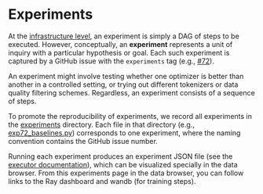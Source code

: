 # Experiments

At the [infrastructure level](../reference/executor.md), an experiment is simply a DAG of steps to be executed.
However, conceptually, an **experiment** represents a unit of inquiry with a
particular hypothesis or goal.
Each such experiment is captured by a GitHub issue with the `experiments` tag
(e.g., [#72](https://github.com/stanford-crfm/marin/issues/72)).

An experiment might involve testing whether one optimizer is better than another
in a controlled setting, or trying out different tokenizers or data quality
filtering schemes.  Regardless, an experiment consists of a sequence of steps.

To promote the reproducibility of experiments,
we record all experiments in the [experiments](https://github.com/stanford-crfm/marin/tree/main/experiments) directory.
Each file in that directory (e.g., [exp72_baselines.py](https://github.com/stanford-crfm/marin/blob/main/experiments/exp72_baselines.py)) corresponds to one experiment, where the naming convention contains the GitHub issue number.

Running each experiment produces an experiment JSON file (see the
[executor documentation](../reference/executor.md)), which can be visualized specially
in the data browser.  From this experiments page in the data browser,
you can follow links to the Ray dashboard and wandb (for training steps).
